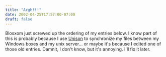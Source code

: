 ```yaml
---
title: "Argh!!!"
date: 2002-04-25T17:57:00-07:00
draft: false
---
```

Blosxom just screwed up the ordering of my entries below. I know part of this is probably because I use [Unison](https://web.archive.org/web/20030803121737/http://www.cis.upenn.edu/~bcpierce/unison/) to synchronize my files between my Windows boxes and my unix server... or maybe it's because I edited one of those old entries. Damnit, I don't know, but it's annoying. I'll fix it later.
